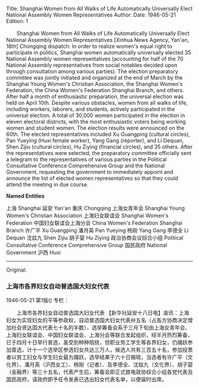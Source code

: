 Title: Shanghai Women from All Walks of Life Automatically Universally Elect National Assembly Women Representatives
Author:
Date: 1946-05-21
Edition: 1

　　Shanghai Women from All Walks of Life Automatically Universally Elect National Assembly Women Representatives
    [Xinhua News Agency, Yan'an, 18th] Chongqing dispatch: In order to realize women's equal right to participate in politics, Shanghai women automatically universally elected 35 National Assembly women representatives (accounting for half of the 70 National Assembly representatives from social notables decided upon through consultation among various parties). The election preparatory committee was jointly initiated and organized at the end of March by the Shanghai Young Women's Christian Association, the Shanghai Women's Federation, the China Women's Federation Shanghai Branch, and others. After half a month of enthusiastic preparation, the universal election was held on April 10th. Despite various obstacles, women from all walks of life, including workers, laborers, and students, actively participated in the universal election. A total of 30,000 women participated in the election in eleven electoral districts, with the most enthusiastic voters being working women and student women. The election results were announced on the 60th. The elected representatives included Xu Guangping (cultural circles), Pan Yueying (Huxi female worker), Yang Gang (reporter), and Li Dequan, Shen Zijiu (cultural circles), Hu Ziying (financial circles), and 35 others. After the representatives were selected, the preparatory committee officially sent a telegram to the representatives of various parties in the Political Consultative Conference Comprehensive Group and the National Government, requesting the government to immediately appoint and announce the list of elected women representatives so that they could attend the meeting in due course.



**Named Entities**


上海    Shanghai
延安    Yan'an
重庆    Chongqing
上海女青年会    Shanghai Young Women's Christian Association
上海妇女联谊会    Shanghai Women's Federation
中国妇女联谊会上海分会    China Women's Federation Shanghai Branch
许广平  Xu Guangping
潘月英  Pan Yueying
杨刚    Yang Gang
李德全    Li Dequan
沈兹九  Shen Zijiu
胡子婴  Hu Ziying
政治协商会议综合小组   Political Consultative Conference Comprehensive Group
国民政府  National Government
沪西    Huxi



<hr /> 

Original: 


### 上海市各界妇女自动普选国大妇女代表

1946-05-21
第1版()
专栏：

　　上海市各界妇女自动普选国大妇女代表
    【新华社延安十八日电】渝讯：上海妇女为实现妇女的平等参政权，自动普选国大妇女代表卅五名（占各方协商决定增加社会贤达国大代表七十名的半数），选举筹备会系于三月下旬由上海女青年会、上海妇女联谊会、中国妇女联谊会、上海分会等联合发起组织，经半月热烈筹备，已于四月十日举行普选，虽受到种种阻挠，但职业劳工学生等各界妇女，仍踊跃参加普选，计十一个选举区参选妇女共达三万人，候选人共有三百五十名，参加投票者以劳工妇女与学生妇女最为踊跃，选举结果于六十日揭晓，当选者有许广平（文化界）、潘月英（沪西女工）、杨刚（记者）、及李德全、沈兹九（文化界）、胡子婴（金融界）等三十五名，代表产生后，筹备会即正式致电政协综合小组各党代表及国民政府，请政府即予任令发表已选出妇女代表名单，以便届时出席。
